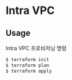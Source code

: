 # Intra VPC

## Usage

Intra VPC 프로비저닝 명령 

```bash
$ terraform init
$ terraform plan
$ terraform apply
```

